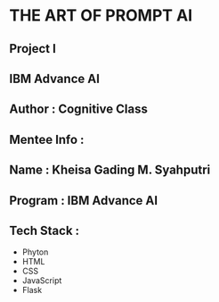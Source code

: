 # THE ART OF PROMPT AI

## Project I

## IBM Advance AI

## Author : Cognitive Class

## Mentee Info :

## Name    : Kheisa Gading M. Syahputri

## Program : IBM Advance AI

## Tech Stack :

* Phyton
* HTML
* CSS
* JavaScript
* Flask
